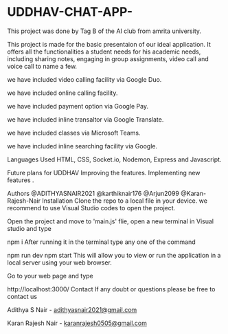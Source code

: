 # UDDHAV-CHAT-APP-

This project was done by Tag B of the AI club from amrita university.

This project is made for the basic presentaion of our ideal application. It offers all the functionalities a student needs for his academic needs, including sharing notes, engaging in group assignments, video call and voice call to name a few.

we have included video calling facility via Google Duo.

we have included online calling facility.

we have included payment option via Google Pay.

we have included inline transaltor via Google Translate.

we have included classes via Microsoft Teams.

we have included inline searching facility via Google.

Languages Used
HTML, CSS, Socket.io, Nodemon, Express and Javascript.

Future plans for UDDHAV
Improving the features. Implementing new features .

Authors
@ADITHYASNAIR2021
@karthiknair176
@Arjun2099
@Karan-Rajesh-Nair
Installation
Clone the repo to a local file in your device. we recommend to use Visual Studio codes to open the project.

Open the project and move to 'main.js' flie, open a new terminal in Visual studio and type

npm i
After running it in the terminal type any one of the command

npm run dev 
npm start
This will allow you to view or run the application in a local server using your web browser.

Go to your web page and type

http://localhost:3000/
Contact
If any doubt or questions please be free to contact us

Adithya S Nair - adithyasnair2021@gmail.com

Karan Rajesh Nair - karanrajesh0505@gmail.com
